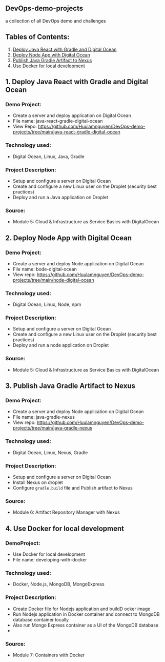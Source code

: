 ## DevOps-demo-projects
a collection of all DevOps demo and challenges

## Tables of Contents:
1. [Deploy Java React with Gradle and Digital Ocean](#deploy-java-react-with-gradle-and-digital-ocean)
2. [Deploy Node App with Digital Ocean](#deploy-node-app-with-digital-ocean)
3. [Publish Java Gradle Artifact to Nexus](#publish-java-gradle-artifact-to-nexus)
4. [Use Docker for local development](#user-docker-for-local-development)

## 1. Deploy Java React with Gradle and Digital Ocean <a name="deploy-java-react-with-gradle-and-digital-ocean"></a>
### Demo Project:
- Create a server and deploy application on Digital Ocean
- File name: java-react-gradle-digital-ocean
- View Repo: https://github.com/Huulamnguyen/DevOps-demo-projects/tree/main/java-react-gradle-digital-ocean 

### Technology used:
- Digital Ocean, Linux, Java, Gradle

### Project Description:
- Setup and configure a server on Digital Ocean
- Create and configure a new Linux user on the Droplet (security best practices)
- Deploy and run a Java application on Droplet

### Source:
- Module 5: Cloud & Infrastructure as Service Basics with DigitalOcean

## 2. Deploy Node App with Digital Ocean <a name="deploy-node-app-with-digital-ocean"></a>
### Demo Project:
- Create a server and deploy Node application on Digital Ocean
- File name: bode-digital-ocean
- View repo: https://github.com/Huulamnguyen/DevOps-demo-projects/tree/main/node-digital-ocean 

### Technology used:
- Digital Ocean, Linux, Node, npm

### Project Description:
- Setup and configure a server on Digital Ocean
- Create and configure a new Linux user on the Droplet (security best practices)
- Deploy and run a node application on Droplet

### Source:
- Module 5: Cloud & Infrastructure as Service Basics with DigitalOcean

## 3. Publish Java Gradle Artifact to Nexus <a name="publish-java-gradle-artifact-to-nexus"></a>
### Demo Project:
- Create a server and deploy Node application on Digital Ocean
- File name: java-gradle-nexus
- View repo: https://github.com/Huulamnguyen/DevOps-demo-projects/tree/main/java-gradle-nexus

### Technology used:
- Digital Ocean, Linux, Nexus, Gradle

### Project Description:
- Setup and configure a server on Digital Ocean
- Install Nexus on droplet
- Configure `gradle.build` file and Publish artifact to Nexus

### Source:
- Module 6: Artifact Repository Manager with Nexus

## 4. Use Docker for local development <a name="user-docker-for-local-development"></a>
### DemoProject:
- Use Docker for local development
- File name: developing-with-docker

### Technology used:
- Docker, Node.js, MongoDB, MongoExpress

### Project Description:
- Create Docker file for Nodejs application and buildD ocker image
- Run Nodejs application in Docker container and connect to MongoDB database container locally
- Also run Mongo Express container as a UI of the MongoDB database
- 
### Source:
- Module 7: Containers with Docker